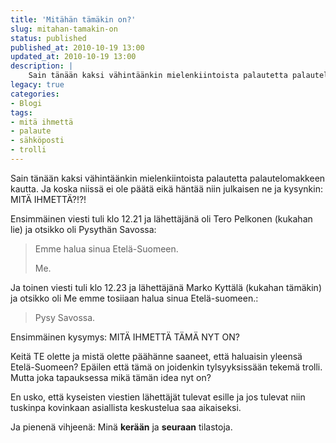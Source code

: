 ```yaml
---
title: 'Mitähän tämäkin on?'
slug: mitahan-tamakin-on
status: published
published_at: 2010-10-19 13:00
updated_at: 2010-10-19 13:00
description: |
    Sain tänään kaksi vähintäänkin mielenkiintoista palautetta palautelomakkeen kautta. Ja koska niissä ei ole päätä eikä häntää niin julkaisen ne ja kysynkin: MITÄ IHMETTÄ?!?! Ensimmäinen viesti tuli klo 12.21 ja lähettäjänä oli Tero Pelkonen (kukahan lie) ja otsikko oli Pysythän Savossa: Emme halua sinua Etelä-Suomeen. Me. Ja toinen viesti tuli klo 12.23 ja lähettäjänä Marko Kyttälä… Jatka lukemista Mitähän tämäkin on?
legacy: true
categories:
- Blogi
tags:
- mitä ihmettä
- palaute
- sähköposti
- trolli
---
```


<p>Sain tänään kaksi vähintäänkin mielenkiintoista palautetta palautelomakkeen kautta. Ja koska niissä ei ole päätä eikä häntää niin julkaisen ne ja kysynkin: MITÄ IHMETTÄ?!?!</p>
<p>Ensimmäinen viesti tuli klo 12.21 ja lähettäjänä oli Tero Pelkonen (kukahan lie) ja otsikko oli Pysythän Savossa:</p>
<blockquote>
<p>Emme halua sinua Etelä-Suomeen.</p>
<p> Me.</p>
</blockquote>
<p>Ja toinen viesti tuli klo 12.23 ja lähettäjänä Marko Kyttälä (kukahan tämäkin) ja otsikko oli Me emme tosiiaan halua sinua Etelä-suomeen.:</p>
<blockquote>
<p>Pysy Savossa.</p>
</blockquote>
<p>Ensimmäinen kysymys: MITÄ IHMETTÄ TÄMÄ NYT ON?</p>
<p>Keitä TE olette ja mistä olette päähänne saaneet, että haluaisin yleensä Etelä-Suomeen? Epäilen että tämä on joidenkin tylsyyksissään tekemä trolli. Mutta joka tapauksessa mikä tämän idea nyt on?</p>
<p>En usko, että kyseisten viestien lähettäjät tulevat esille ja jos tulevat niin tuskinpa kovinkaan asiallista keskustelua saa aikaiseksi.</p>
<p>Ja pienenä vihjeenä: Minä <strong>kerään</strong> ja <strong>seuraan</strong> tilastoja.</p>